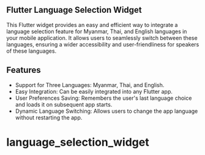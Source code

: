 ## Flutter Language Selection Widget

This Flutter widget provides an easy and efficient way to integrate a language selection feature for Myanmar, Thai, and English languages in your mobile application. It allows users to seamlessly switch between these languages, ensuring a wider accessibility and user-friendliness for speakers of these languages.

## Features

- Support for Three Languages: Myanmar, Thai, and English.
- Easy Integration: Can be easily integrated into any Flutter app.
- User Preferences Saving: Remembers the user's last language choice and loads it on subsequent app starts.
- Dynamic Language Switching: Allows users to change the app language without restarting the app.


# language_selection_widget
